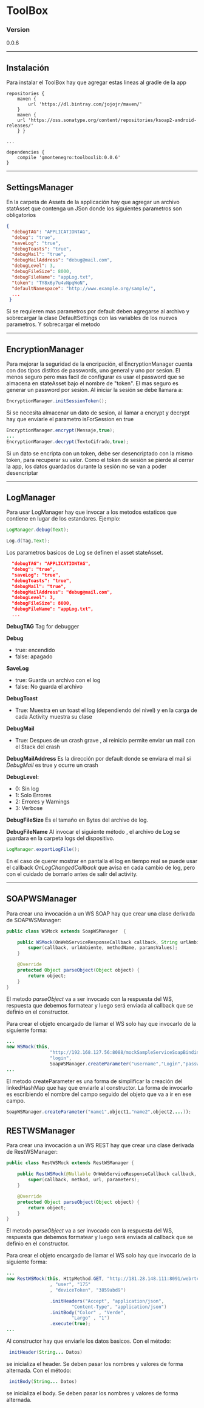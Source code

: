 ToolBox
=======
### Version
0.0.6


----------

Instalación
-----------

Para instalar el ToolBox hay que agregar estas lineas al gradle de la app
```Gradle
repositories {
    maven {
        url 'https://dl.bintray.com/jojojr/maven/'
    }
    maven {
    url 'https://oss.sonatype.org/content/repositories/ksoap2-android-releases/'
    } }

...

dependencies {
    compile 'gmontenegro:toolboxlib:0.0.6'
}
```


----------


SettingsManager
---------------

En la carpeta de Assets de la applicación hay que agregar un archivo statAsset que contenga un JSon
donde los siguientes parametros son obligatorios
```Json
{
  "debugTAG": "APPLICATIONTAG",
  "debug": "true",
  "saveLog": "true",
  "debugToasts": "true",
  "debugMail": "true",
  "debugMailAddress": "debug@mail.com",
  "debugLevel": 3,
  "debugFileSize": 8000,
  "debugFileName": "appLog.txt",
  "token": "TY8x6y7u4vNpqWoN",
  "defaultNamespace": "http://www.example.org/sample/",
  ...
 }
```

Si se requieren mas parametros por default deben agregarse al archivo y sobrecargar la clase
DefaultSettings con las variables de los nuevos parametros.
Y sobrecargar el metodo


----------


EncryptionManager
-----------------

Para mejorar la seguridad de la encripación, el EncryptionManager cuenta con dos tipos distitos de
passwords, uno general y uno por sesion.
El menos seguro pero mas facil de configurar es usar el password que se almacena en stateAsset bajo el nombre de "token".
El mas seguro es generar un password por sesión.
Al iniciar la sesión se debe llamara a:
```Java
EncryptionManager.initSessionToken();
```

Si se necesita almacenar un dato de sesion, al llamar a encrypt y decrypt hay que enviarle el parametro isForSession en true

```Java
EncryptionManager.encrypt(Mensaje,true);
...
EncryptionManager.decrypt(TextoCifrado,true);
```

Si un dato se encripta con un token, debe ser desencriptado con la mismo token, para recuperar su valor.
Como el token de sesión se pierde al cerrar la app, los datos guardados durante la sesión no se van a poder desencriptar


----------


LogManager
----------
Para usar LogManager hay que invocar a los metodos estaticos que contiene en lugar de los estandares.
Ejemplo:
```Java
LogManager.debug(Text);
```
```Java
Log.d(Tag,Text);
```
Los parametros basicos de Log se definen el asset stateAsset.

```Json
  "debugTAG": "APPLICATIONTAG",
  "debug": "true",
  "saveLog": "true",
  "debugToasts": "true",
  "debugMail": "true",
  "debugMailAddress": "debug@mail.com",
  "debugLevel": 3,
  "debugFileSize": 8000,
  "debugFileName": "appLog.txt",
  ...
```
**DebugTAG**
Tag for debugger

**Debug**
 - true: encendido
 - false: apagado

**SaveLog**
 - true: Guarda un archivo con el log
 - false: No guarda el archivo

**DebugToast**
 - True: Muestra en un toast el log (dependiendo del nivel) y en la carga de cada Activity muestra su clase

**DebugMail**
 - True: Despues de un crash grave , al reinicio permite enviar un mail
   con el Stack del crash

**DebugMailAddress**
Es la dirección por default donde se enviara el mail si *DebugMail* es true y ocurre un crash

**DebugLevel:**
 - 0: Sin log
 - 1: Solo Errores
 - 2: Errores y Warnings
 - 3: Verbose

**DebugFileSize**
Es el tamaño en Bytes del archivo de log.

**DebugFileName**
Al invocar el siguiente método , el archivo de Log se guardara en la carpeta logs del dispositivo.
```Java
LogManager.exportLogFile();
```
En el caso de querer mostrar en pantalla el log en tiempo real se puede usar el callback *OnLogChangedCallback* que avisa en cada cambio de log, pero con el cuidado de borrarlo antes de salir del activity.


----------


SOAPWSManager
-------------

Para crear una invocación a un WS SOAP hay que crear una clase derivada de SOAPWSManager:

```Java
public class WSMock extends SoapWSManager  {

    public WSMock(OnWebServiceResponseCallback callback, String urlAmbiente, String methodName, LinkedHashMap paramsValues) {
        super(callback, urlAmbiente, methodName, paramsValues);
    }

    @Override
    protected Object parseObject(Object object) {
        return object;
    }
}
```
El metodo *parseObject* va a ser invocado con la respuesta del WS, respuesta que debemos formatear y luego será enviada al callback que se definio en el constructor.

Para crear el objeto encargado de llamar el WS solo hay que invocarlo de la siguiente forma:

```Java
...
new WSMock(this,
                "http://192.168.127.56:8088/mockSampleServiceSoapBinding",
                "login",
                SoapWSManager.createParameter("username","Login","password","Login123"));
...
```

El metodo createParameter es una forma de simplificar la creación del linkedHashMap que hay que enviarle al constructor.
La forma de invocarlo es escribiendo el nombre del campo seguido del objeto que va a ir en ese campo.

```Java
SoapWSManager.createParameter("name1",object1,"name2",object2,...));

```

RESTWSManager
-------------

Para crear una invocación a un WS REST hay que crear una clase derivada de RestWSManager:

```Java
public class RestWSMock extends RestWSManager {

    public RestWSMock(@Nullable OnWebServiceResponseCallback callback, HttpMethod method, @NonNull String url, @Nullable String... parameters) {
        super(callback, method, url, parameters);
    }

    @Override
    protected Object parseObject(Object object) {
        return object;
    }
}
```

El metodo *parseObject* va a ser invocado con la respuesta del WS, respuesta que debemos formatear y luego será enviada al callback que se definio en el constructor.

Para crear el objeto encargado de llamar el WS solo hay que invocarlo de la siguiente forma:

```Java
...
new RestWSMock(this, HttpMethod.GET, "http://181.28.148.111:8091/webrtc/chatrooms"
                , "user", "175"
                , "deviceToken", "3859abd9")

                .initHeaders("Accept", "application/json",
                        "Content-Type", "application/json")
                .initBody("Color" , "Verde",
                        "Largo" , "1")
                .execute(true);
...
```
Al constructor hay que enviarle los datos basicos.
Con el método:
```Java
 initHeader(String... Datos)

```
se inicializa el header. Se deben pasar los nombres y valores de forma alternada.
Con el método:
```Java
 initBody(String... Datos)

```
se inicializa el body. Se deben pasar los nombres y valores de forma alternada.

